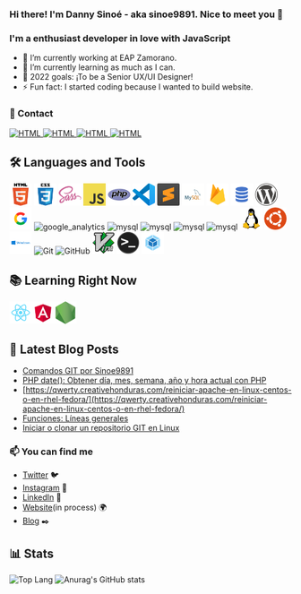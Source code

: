 ### Hi there! I'm Danny Sinoé - aka sinoe9891. Nice to meet you  👋
### I'm a enthusiast developer in love with JavaScript
- 🔭 I’m currently working at EAP Zamorano.
- 🌱 I’m currently learning as much as I can.
- 🥅 2022 goals: ¡To be a Senior UX/UI Designer!
- ⚡ Fun fact: I started coding because I wanted to build website.

### 💬 Contact
<a href="https://www.linkedin.com/in/danny-velasquez-cadenas/"><img alt="HTML" width="40" src="https://www.vectorlogo.zone/logos/linkedin/linkedin-tile.svg" />
</a>
<a href="https://www.instagram.com/sinoe9891/"><img alt="HTML" width="40" src="https://www.vectorlogo.zone/logos/instagram/instagram-icon.svg" />
</a>
<a href="https://www.facebook.com/danny.velasquez.140"><img alt="HTML" width="40" src="https://www.vectorlogo.zone/logos/facebook/facebook-tile.svg" />
</a>
<a href="https://twitter.com/sinoe9891"><img alt="HTML" width="40" src="https://www.vectorlogo.zone/logos/twitter/twitter-tile.svg" />
</a>

## 🛠 Languages and Tools

[<img alt="HTML" width="40" src="https://raw.githubusercontent.com/github/explore/80688e429a7d4ef2fca1e82350fe8e3517d3494d/topics/html/html.png" />][HTML]
[<img alt="CSS" width="40" src="https://raw.githubusercontent.com/github/explore/80688e429a7d4ef2fca1e82350fe8e3517d3494d/topics/css/css.png" />][CSS]
<a href="https://github.com/search?q=sass"><img alt="Sass" width="40" src="https://raw.githubusercontent.com/github/explore/80688e429a7d4ef2fca1e82350fe8e3517d3494d/topics/sass/sass.png" /></a>
[<img alt="JavaScript" width="40" src="https://raw.githubusercontent.com/github/explore/80688e429a7d4ef2fca1e82350fe8e3517d3494d/topics/javascript/javascript.png" />][JavaScript]
<img alt="PHP" width="40" src="https://raw.githubusercontent.com/github/explore/80688e429a7d4ef2fca1e82350fe8e3517d3494d/topics/php/php.png" />
[<img alt="Visual Studio" width="40" src="https://raw.githubusercontent.com/github/explore/80688e429a7d4ef2fca1e82350fe8e3517d3494d/topics/visual-studio-code/visual-studio-code.png" />][Visual Studio]
<img alt="Sublime Text" width="40" src="https://raw.githubusercontent.com/github/explore/80688e429a7d4ef2fca1e82350fe8e3517d3494d/topics/sublime-text/sublime-text.png" />
<img alt="mysql" width="40" src="https://raw.githubusercontent.com/github/explore/80688e429a7d4ef2fca1e82350fe8e3517d3494d/topics/mysql/mysql.png" />
<img alt="Firebase" width="40" src="https://raw.githubusercontent.com/github/explore/80688e429a7d4ef2fca1e82350fe8e3517d3494d/topics/firebase/firebase.png" />
<img alt="SQL" width="40" src="https://raw.githubusercontent.com/github/explore/80688e429a7d4ef2fca1e82350fe8e3517d3494d/topics/sql/sql.png" />
<img alt="wordpress" width="40" src="https://raw.githubusercontent.com/github/explore/80688e429a7d4ef2fca1e82350fe8e3517d3494d/topics/wordpress/wordpress.png" />
<img alt="wordpress" width="40" src="https://raw.githubusercontent.com/github/explore/80688e429a7d4ef2fca1e82350fe8e3517d3494d/topics/google/google.png" />
<img  alt="google_analytics" width="40" src="https://www.vectorlogo.zone/logos/google_analytics/google_analytics-official.svg" />
<img alt="mysql" width="40" src="https://www.vectorlogo.zone/logos/adobe_illustrator/adobe_illustrator-icon.svg" />
<img alt="mysql" width="40" src="https://www.vectorlogo.zone/logos/figma/figma-icon.svg" />
<img alt="mysql" width="40" src="https://www.vectorlogo.zone/logos/sketchapp/sketchapp-icon.svg" />
<img alt="mysql" width="40" src="https://www.vectorlogo.zone/logos/amazon_aws/amazon_aws-icon.svg" />
<img alt="mysql" width="40" src="https://raw.githubusercontent.com/github/explore/80688e429a7d4ef2fca1e82350fe8e3517d3494d/topics/linux/linux.png" />
<img alt="mysql" width="40" src="https://raw.githubusercontent.com/github/explore/80688e429a7d4ef2fca1e82350fe8e3517d3494d/topics/ubuntu/ubuntu.png" />
<img alt="windows" width="40" src="https://raw.githubusercontent.com/github/explore/80688e429a7d4ef2fca1e82350fe8e3517d3494d/topics/windows/windows.png" />
<img alt="Git" width="40" src="https://www.vectorlogo.zone/logos/git-scm/git-scm-icon.svg" />
<img alt="GitHub" width="40" src="https://www.vectorlogo.zone/logos/github/github-tile.svg" />
[<img alt="VIM" width="40" src="https://raw.githubusercontent.com/github/explore/80688e429a7d4ef2fca1e82350fe8e3517d3494d/topics/vim/vim.png" />][VIM]
<img alt="Terminal" width="40" src="https://raw.githubusercontent.com/github/explore/80688e429a7d4ef2fca1e82350fe8e3517d3494d/topics/terminal/terminal.png" />
[<img alt="WebPack" width="40" src="https://raw.githubusercontent.com/github/explore/80688e429a7d4ef2fca1e82350fe8e3517d3494d/topics/webpack/webpack.png" />][WebPack]



<!--
<img alt="[C++" width="40" src="https://raw.githubusercontent.com/github/explore/80688e429a7d4ef2fca1e82350fe8e3517d3494d/topics/cpp/cpp.png" />
[<img alt="Python" width="40" src="https://raw.githubusercontent.com/github/explore/80688e429a7d4ef2fca1e82350fe8e3517d3494d/topics/python/python.png" />][Python]
[<img alt="React" width="40" src="https://raw.githubusercontent.com/github/explore/80688e429a7d4ef2fca1e82350fe8e3517d3494d/topics/react/react.png" />][React]
[<img alt="ESLint" width="40" src="https://raw.githubusercontent.com/github/explore/80688e429a7d4ef2fca1e82350fe8e3517d3494d/topics/eslint/eslint.png" />][ESLint]
[<img alt="Redux" width="40" src="https://raw.githubusercontent.com/github/explore/80688e429a7d4ef2fca1e82350fe8e3517d3494d/topics/redux/redux.png" />][Redux]
[<img alt="GraphQL" width="40" src="https://raw.githubusercontent.com/github/explore/80688e429a7d4ef2fca1e82350fe8e3517d3494d/topics/graphql/graphql.png" />][GraphQL]
[<img alt="Jest" width="40" src="https://miro.medium.com/max/600/1*i37IyHf6vnhqWIA9osxU3w.png" />][Jest]
[<img alt="Testing Library" width="40" src="https://testing-library.com/img/octopus-64x64.png" />][Testing Library]
<img alt="Flutter" width="40" src="https://raw.githubusercontent.com/github/explore/80688e429a7d4ef2fca1e82350fe8e3517d3494d/topics/flutter/flutter.png" />
<img alt="Dart" width="40" src="https://raw.githubusercontent.com/github/explore/80688e429a7d4ef2fca1e82350fe8e3517d3494d/topics/dart/dart.png" />
-->

## 📚 Learning Right Now
<img alt="React" width="40" src="https://raw.githubusercontent.com/github/explore/80688e429a7d4ef2fca1e82350fe8e3517d3494d/topics/react/react.png" /><img alt="TypeScript" width="40" src="https://raw.githubusercontent.com/github/explore/80688e429a7d4ef2fca1e82350fe8e3517d3494d/topics/angular/angular.png" /><img alt="Node.js" width="40" src="https://raw.githubusercontent.com/github/explore/80688e429a7d4ef2fca1e82350fe8e3517d3494d/topics/nodejs/nodejs.png" />

## 📃 Latest Blog Posts

<!-- BLOG-POST-LIST:START -->
- [Comandos GIT por Sinoe9891](https://qwerty.creativehonduras.com/comandos-git-por-sinoe9891/)
- [PHP date(): Obtener día, mes, semana, año y hora actual con PHP](https://qwerty.creativehonduras.com/php-date-obtener-dia-mes-semana-ano-y-hora-actual-con-php/)
- [https://qwerty.creativehonduras.com/reiniciar-apache-en-linux-centos-o-en-rhel-fedora/](https://qwerty.creativehonduras.com/reiniciar-apache-en-linux-centos-o-en-rhel-fedora/)
- [Funciones: Líneas generales](https://qwerty.creativehonduras.com/funciones-lineas-generales/)
- [Iniciar o clonar un repositorio GIT en Linux](https://qwerty.creativehonduras.com/iniciar-clonar-repositorio-git-linux/)
<!-- BLOG-POST-LIST:END -->


### 📫 You can find me
- [Twitter](https://twitter.com/sinoe9891) 🐦
- [Instagram](https://instagram.com/sinoe9891) 📸
- [LinkedIn](https://www.linkedin.com/in/danny-velasquez-cadenas/) 💼
- [Website](https://sinoe9891.com)(in process) 🌍
- [Blog](https://qwerty.creativehonduras.com) ✒️



## 📊 Stats
![Top Lang](https://github-readme-stats.vercel.app/api/top-langs/?username=sinoe9891&theme=cobalt)
![Anurag's GitHub stats](https://github-readme-stats.vercel.app/api?username=sinoe9891&show_icons=true&theme=dark)

<!-- Reference URLs -->
[LinkedIn]: https://www.linkedin.com/in/timbergus/?locale=en_US
[
odePen]: https://codepen.io/timbergus
[StackOverflow]: https://stackoverflow.com/users/1999316/timbergus
[HTML]: https://github.com/search?q=html
[CSS]: https://github.com/search?q=css
[JavaScript]: https://github.com/search?q=javascript
[TypeScript]: https://www.typescriptlang.org/
[React]: https://reactjs.org/
[WebPack]: https://webpack.js.org/
[Redux]: https://redux.js.org/
[GraphQL]: https://graphql.org/
[Jest]: https://jestjs.io/
[Testing Library]: https://testing-library.com/
[Node]: https://nodejs.org/en/
[Firebase]: https://firebase.google.com/
[C++]: https://github.com/search?q=cpp
[Python]: https://github.com/search?q=python
[Visual Studio]: https://code.visualstudio.com/
[VIM]: https://www.vim.org/
[ESLint]: https://eslint.org/
[Git]: https://git-scm.com/
[GitHub]: https://github.com/
[Flutter]: https://flutter.dev/
[Dart]: https://dart.dev/
